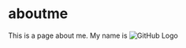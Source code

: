 # aboutme
This is a page about me.
My name is
![GitHub Logo](https://scontent-yyz1-1.xx.fbcdn.net/v/t31.0-8/21368785_1566579176731983_5098468617515249987_o.jpg?oh=31ffe0c9d22937e923fef6d56e269eeb&oe=5A5F5D16)
